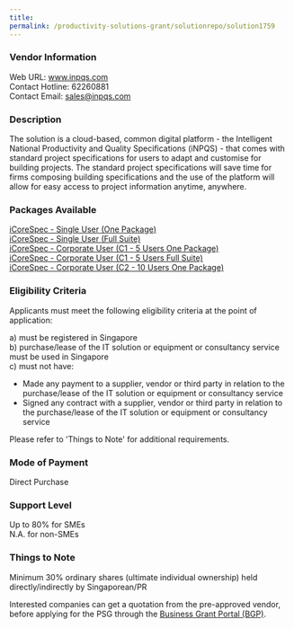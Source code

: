 ```yaml
---
title: 
permalink: /productivity-solutions-grant/solutionrepo/solution1759
---
```


### Vendor Information
Web URL: www.inpqs.com <br>Contact Hotline: 62260881 <br>Contact Email: sales@inpqs.com <br>

### Description

The solution is a cloud-based, common digital platform - the Intelligent National Productivity and Quality Specifications (iNPQS) - that comes with standard project specifications for users to adapt and customise for building projects. The standard project specifications will save time for firms composing building specifications and the use of the platform will allow for easy access to project information anytime, anywhere.

### Packages Available

<a href='https://www.gobusiness.gov.sg/images/psg/Desensitised_iNPQS_Annex_3_Part_1.pdf' target='_blank'>iCoreSpec - Single User (One Package)</a><br/>
<a href='https://www.gobusiness.gov.sg/images/psg/Desensitised_iNPQS_Annex_3_Part_2.pdf' target='_blank'>iCoreSpec - Single User (Full Suite)</a><br/>
<a href='https://www.gobusiness.gov.sg/images/psg/Desensitised_iNPQS_Annex_3_Part_3.pdf' target='_blank'>iCoreSpec - Corporate User (C1 - 5 Users One Package)</a><br/>
<a href='https://www.gobusiness.gov.sg/images/psg/Desensitised_iNPQS_Annex_3_Part_4.pdf' target='_blank'>iCoreSpec - Corporate User (C1 - 5 Users Full Suite)</a><br/>
<a href='https://www.gobusiness.gov.sg/images/psg/Desensitised_iNPQS_Annex_3_Part_5.pdf' target='_blank'>iCoreSpec - Corporate User (C2 - 10 Users One Package)</a><br/>

### Eligibility Criteria

Applicants must meet the following eligibility criteria at the point of application:

a) must be registered in Singapore <br>
b) purchase/lease of the IT solution or equipment or consultancy service must be used in Singapore <br>
c) must not have:
- Made any payment to a supplier, vendor or third party in relation to the purchase/lease of the IT solution or equipment or consultancy service
- Signed any contract with a supplier, vendor or third party in relation to the purchase/lease of the IT solution or equipment or consultancy service

Please refer to 'Things to Note' for additional requirements.

### Mode of Payment
Direct Purchase

### Support Level
Up to 80% for SMEs <br>
N.A. for non-SMEs

### Things to Note
Minimum 30% ordinary shares (ultimate individual ownership) held directly/indirectly by Singaporean/PR

Interested companies can get a quotation from the pre-approved vendor, before applying for the PSG through the <a target='_blank' href='https://www.businessgrants.gov.sg/'>Business Grant Portal (BGP)</a>.
